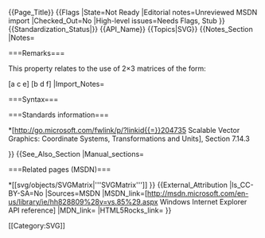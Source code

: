 {{Page_Title}}
{{Flags
|State=Not Ready
|Editorial notes=Unreviewed MSDN import
|Checked_Out=No
|High-level issues=Needs Flags, Stub
}}
{{Standardization_Status|}}
{{API_Name}}
{{Topics|SVG}}
{{Notes_Section
|Notes=

===Remarks===

This property relates to the use of 2&times;3 matrices of the form:

 [a c e]
 [b d f]
|Import_Notes=

===Syntax===

===Standards information===

*[http://go.microsoft.com/fwlink/p/?linkid{{=}}204735 Scalable Vector Graphics: Coordinate Systems, Transformations and Units], Section 7.14.3

}}
{{See_Also_Section
|Manual_sections=

===Related pages (MSDN)===

*[[svg/objects/SVGMatrix|'''SVGMatrix''']]
}}
{{External_Attribution
|Is_CC-BY-SA=No
|Sources=MSDN
|MSDN_link=[http://msdn.microsoft.com/en-us/library/ie/hh828809%28v=vs.85%29.aspx Windows Internet Explorer API reference]
|MDN_link=
|HTML5Rocks_link=
}}

[[Category:SVG]]